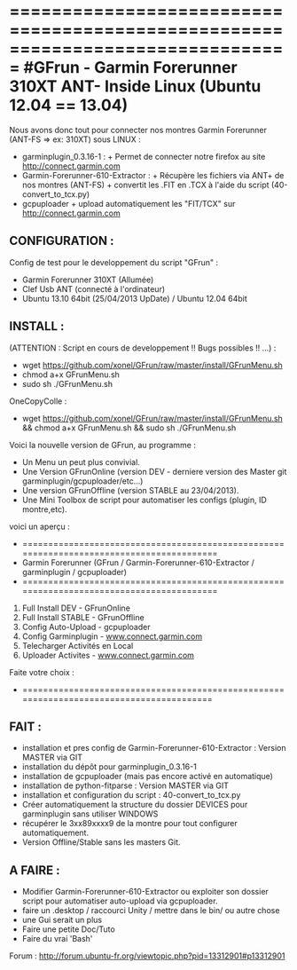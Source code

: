 
===============================================================================
#GFrun - Garmin Forerunner 310XT ANT- Inside Linux (Ubuntu 12.04 =<OK>= 13.04)
===============================================================================

Nous avons donc tout pour connecter nos montres Garmin Forerunner (ANT-FS  => ex: 310XT) sous LINUX :

- garminplugin_0.3.16-1 :
      + Permet de connecter notre firefox au site http://connect.garmin.com
- Garmin-Forerunner-610-Extractor :
      + Récupère les fichiers via ANT+ de nos montres (ANT-FS)
      + convertit les .FIT en .TCX à l'aide du script (40-convert_to_tcx.py)
- gcpuploader
      + upload automatiquement les "FIT/TCX" sur http://connect.garmin.com


CONFIGURATION :
---------------
Config de test pour le developpement du script "GFrun" :

+ Garmin Forerunner 310XT (Allumée)
+ Clef Usb ANT (connecté à l'ordinateur) 
+ Ubuntu 13.10 64bit (25/04/2013 UpDate) / Ubuntu 12.04 64bit


INSTALL :
---------
(ATTENTION : Script en cours de developpement !! Bugs possibles !! ...) :

+ wget https://github.com/xonel/GFrun/raw/master/install/GFrunMenu.sh
+ chmod a+x GFrunMenu.sh
+ sudo sh ./GFrunMenu.sh

OneCopyColle : 
+ wget https://github.com/xonel/GFrun/raw/master/install/GFrunMenu.sh && chmod a+x GFrunMenu.sh && sudo sh ./GFrunMenu.sh

Voici la nouvelle version de GFrun, au programme :
- Un Menu un peut plus convivial.
- Une Version GFrunOnline (version DEV - derniere version des Master git garminplugin/gcpuploader/etc...)
- Une version GFrunOffline (version STABLE au 23/04/2013).
- Une Mini Toolbox de script pour automatiser les configs (plugin, ID montre,etc).

voici un aperçu :

+ =========================================================================================
+ Garmin Forerunner (GFrun / Garmin-Forerunner-610-Extractor / garminplugin / gcpuploader)
+ =========================================================================================
1. Full Install DEV - GFrunOnline
2. Full Install STABLE - GFrunOffline
3. Config Auto-Upload - gcpuploader
4. Config Garminplugin - www.connect.garmin.com
5. Telecharger Activités en Local
6. Uploader Activites - www.connect.garmin.com

Faite votre choix :

+ ========================================================================================

FAIT :
-----
+ installation et pres config de Garmin-Forerunner-610-Extractor : Version MASTER via GIT
+ installation du dépôt pour garminplugin_0.3.16-1 
+ installation de gcpuploader (mais pas encore activé en automatique)
+ installation de python-fitparse :  Version MASTER via GIT
+ installation et configuration du script : 40-convert_to_tcx.py
+ Créer automatiquement la structure du dossier DEVICES pour garminplugin sans utiliser WINDOWS
+ récupérer le  <Id>3xx89xxxx9</Id> de la montre pour tout configurer automatiquement.
+ Version Offline/Stable sans les masters Git.

A FAIRE :
--------
- Modifier  Garmin-Forerunner-610-Extractor ou exploiter son dossier script pour automatiser auto-upload via gcpuploader.
- faire un .desktop / raccourci Unity / mettre dans le bin/ ou autre chose
- une Gui serait un plus
- Faire une petite Doc/Tuto
- Faire du vrai 'Bash'

Forum : http://forum.ubuntu-fr.org/viewtopic.php?pid=13312901#p13312901
